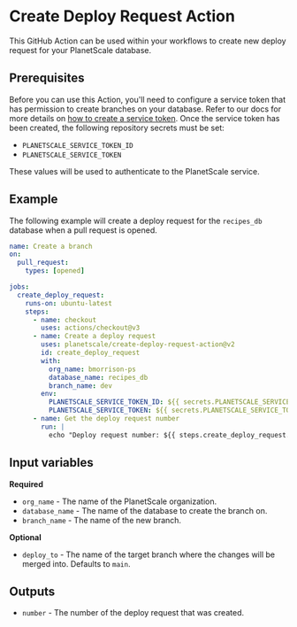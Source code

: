 # Create Deploy Request Action

This GitHub Action can be used within your workflows to create new deploy request for your PlanetScale database.

## Prerequisites

Before you can use this Action, you'll need to configure a service token that has permission to create branches on your database. Refer to our docs for more details on [how to create a service token](https://planetscale.com/docs/concepts/service-tokens). Once the service token has been created, the following repository secrets must be set:

- `PLANETSCALE_SERVICE_TOKEN_ID`
- `PLANETSCALE_SERVICE_TOKEN`

These values will be used to authenticate to the PlanetScale service.

## Example

The following example will create a deploy request for the `recipes_db` database when a pull request is opened.

```yml
name: Create a branch
on:
  pull_request:
    types: [opened]

jobs:
  create_deploy_request:
    runs-on: ubuntu-latest
    steps:
      - name: checkout
        uses: actions/checkout@v3
      - name: Create a deploy request
        uses: planetscale/create-deploy-request-action@v2
        id: create_deploy_request
        with:
          org_name: bmorrison-ps
          database_name: recipes_db
          branch_name: dev
        env:
          PLANETSCALE_SERVICE_TOKEN_ID: ${{ secrets.PLANETSCALE_SERVICE_TOKEN_ID }}
          PLANETSCALE_SERVICE_TOKEN: ${{ secrets.PLANETSCALE_SERVICE_TOKEN }}
      - name: Get the deploy request number
        run: |
          echo "Deploy request number: ${{ steps.create_deploy_request.outputs.number }}"
```

## Input variables

**Required**

- `org_name` - The name of the PlanetScale organization.
- `database_name` - The name of the database to create the branch on.
- `branch_name` - The name of the new branch.

**Optional**

- `deploy_to` - The name of the target branch where the changes will be merged into. Defaults to `main`.

## Outputs

- `number` - The number of the deploy request that was created.
